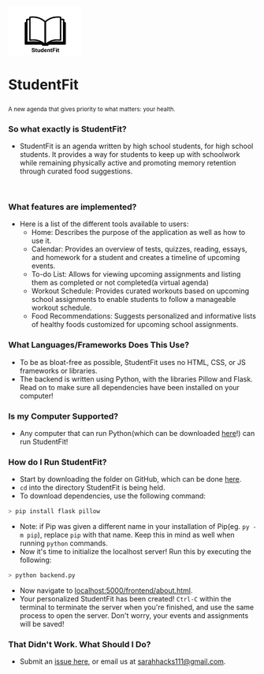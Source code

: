 <img src="StudentFitIcon.jpg" alt="StudentFit" height="100px" text-align="center"></img>
<h1>StudentFit</h1>
<sub>A new agenda that gives priority to what matters: your health.</sub>

<br>
<h3>So what exactly is StudentFit?</h3>

- StudentFit is an agenda written by high school students, for high school students. It provides a way for students to keep up with schoolwork while remaining physically active and promoting memory retention through curated food suggestions.
<br>
<h3>What features are implemented?</h3>

- Here is a list of the different tools available to users:
    - Home: Describes the purpose of the application as well as how to use it.
    - Calendar: Provides an overview of tests, quizzes, reading, essays, and homework for a student and creates a timeline of upcoming events.
    - To-do List: Allows for viewing upcoming assignments and listing them as completed or not completed(a virtual agenda)
    - Workout Schedule: Provides curated workouts based on upcoming school assignments to enable students to follow a manageable workout schedule.
    - Food Recommendations: Suggests personalized and informative lists of healthy foods customized for upcoming school assignments.

<h3>What Languages/Frameworks Does This Use?</h3>

- To be as bloat-free as possible, StudentFit uses no HTML, CSS, or JS frameworks or libraries.
- The backend is written using Python, with the libraries Pillow and Flask. Read on to make sure all dependencies have been installed on your computer!

<h3>Is my Computer Supported?</h3>

- Any computer that can run Python(which can be downloaded <a href="https://www.python.org/downloads/">here</a>!) can run StudentFit!

<h3>How do I Run StudentFit?</h3>

- Start by downloading the folder on GitHub, which can be done <a href="https://github.com/html1101/StudentFit/archive/refs/heads/master.zip">here</a>.
- <code>cd</code> into the directory StudentFit is being held.
- To download dependencies, use the following command:
```lisp
> pip install flask pillow
```
- Note: if Pip was given a different name in your installation of Pip(eg. <code>py -m pip</code>), replace <code>pip</code> with that name. Keep this in mind as well when running <code>python</code> commands.
- Now it's time to initialize the localhost server! Run this by executing the following:
```lisp
> python backend.py
```
- Now navigate to <a href="localhost:5000/frontend/about.html" target="_blank">localhost:5000/frontend/about.html</a>.
- Your personalized StudentFit has been created! <code>Ctrl-C</code> within the terminal to terminate the server when you're finished, and use the same process to open the server. Don't worry, your events and assignments will be saved!

<h3>That Didn't Work. What Should I Do?</h3>

- Submit an <a href="https://github.com/html1101/StudentFit/issues">issue here</a>, or email us at <a href="mailto:sarahhacks111@gmail.com">sarahhacks111@gmail.com</a>.
